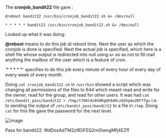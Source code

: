 The **cronjob_bandit22** file gave :
```
@reboot bandit22 /usr/bin/cronjob_bandit22.sh &> /dev/null

* * * * * bandit22 /usr/bin/cronjob_bandit22.sh &> /dev/null

```
Looked up what it was doing:


**@reboot** means to do this job at reboot time.
Next the user as which the cronjob is done is specified.
Next the actual job is specified, which here is a shell file whose output is redirected into null using ```&>``` so as not to fill mail anything the mailbox of the user which is a feature of cron.

 '\* \* \* \* \*' specifies to do this job every minute of every hour of every day of every week of every month.


Doing ```cat cronjob_bandit22.sh``` in ```/usr/bin``` showed a script which was changing all permissions of the files to 644 which meant read and write for the owner, read for the group, and read for other users.
It was had ```cat /etc/bandit_pass/bandit22 > /tmp/t7O6lds9S0RqQh9aMcz6ShpAoZKF7fgv``` i.e. to sending the output of ```/etc/bandit_pass/bandit22``` to a file in ```/tmp```.
Doing ```cat``` for this file gave the password for the next level.


![image](https://github.com/CoderZonora/overthewire_bandit_writeup/assets/140229408/993ed4a0-f420-4416-8e5a-e9d396870218)


Pass for bandit22: WdDozAdTM2z9DiFEQ2mGlwngMfj4EZff
